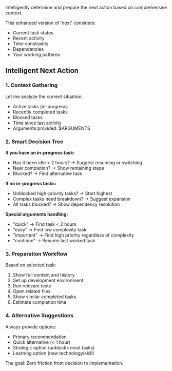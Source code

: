 Intelligently determine and prepare the next action based on comprehensive context.

This enhanced version of 'next' considers:
- Current task states
- Recent activity
- Time constraints
- Dependencies
- Your working patterns

## Intelligent Next Action

### 1. **Context Gathering**
Let me analyze the current situation:
- Active tasks (in-progress)
- Recently completed tasks
- Blocked tasks
- Time since last activity
- Arguments provided: $ARGUMENTS

### 2. **Smart Decision Tree**

**If you have an in-progress task:**
- Has it been idle > 2 hours? → Suggest resuming or switching
- Near completion? → Show remaining steps
- Blocked? → Find alternative task

**If no in-progress tasks:**
- Unblocked high-priority tasks? → Start highest
- Complex tasks need breakdown? → Suggest expansion
- All tasks blocked? → Show dependency resolution

**Special arguments handling:**
- "quick" → Find task < 2 hours
- "easy" → Find low complexity task
- "important" → Find high priority regardless of complexity
- "continue" → Resume last worked task

### 3. **Preparation Workflow**

Based on selected task:
1. Show full context and history
2. Set up development environment
3. Run relevant tests
4. Open related files
5. Show similar completed tasks
6. Estimate completion time

### 4. **Alternative Suggestions**

Always provide options:
- Primary recommendation
- Quick alternative (< 1 hour)
- Strategic option (unblocks most tasks)
- Learning option (new technology/skill)


The goal: Zero friction from decision to implementation.